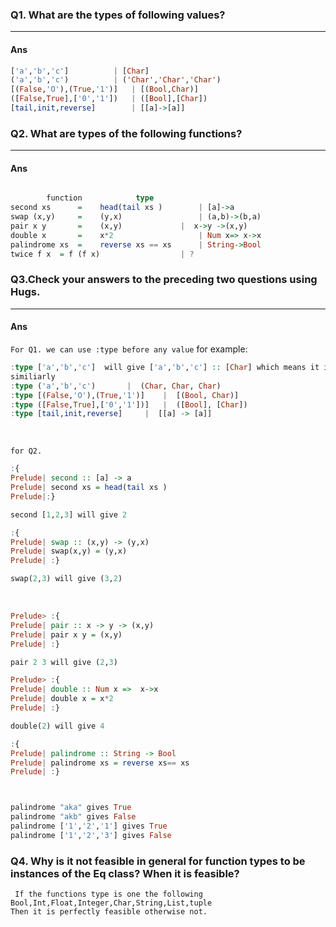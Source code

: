 
### Q1. What are the types of following values?

---

#### Ans
```haskell
['a','b','c']		   | [Char]
('a','b','c') 		   | ('Char','Char','Char')
[(False,'O'),(True,'1')]   | [(Bool,Char)]
([False,True],['0','1'])   | ([Bool],[Char])
[tail,init,reverse]        | [[a]->[a]]

```

### Q2. What are types of the following functions?

---

#### Ans
``` haskell

		function			type
second xs      =    head(tail xs )        | [a]->a
swap (x,y)     =    (y,x)                 | (a,b)->(b,a)
pair x y       =    (x,y)	          |  x->y ->(x,y) 
double x       =    x*2                   | Num x=> x->x
palindrome xs  =    reverse xs == xs      | String->Bool
twice f x  = f (f x) 	       	  	  | ?
```



### Q3.Check your answers to the preceding two questions using Hugs.

---

#### Ans

`For Q1. we can use :type before any value`
for example:

```haskell
:type ['a','b','c']  will give ['a','b','c'] :: [Char] which means it is a list of characters.
similiarly
:type ('a','b','c')		  |  (Char, Char, Char)
:type [(False,'O'),(True,'1')] 	  |  [(Bool, Char)]
:type ([False,True],['0','1'])]   |  ([Bool], [Char])
:type [tail,init,reverse]	  |  [[a] -> [a]]


```
<br/>

`for Q2.`


```haskell
:{
Prelude| second :: [a] -> a
Prelude| second xs = head(tail xs )
Prelude|:}

second [1,2,3] will give 2

```

```haskell
:{
Prelude| swap :: (x,y) -> (y,x)
Prelude| swap(x,y) = (y,x)
Prelude| :}

swap(2,3) will give (3,2)

```
<br/>

```haskell
Prelude> :{
Prelude| pair :: x -> y -> (x,y) 
Prelude| pair x y = (x,y)
Prelude| :}

pair 2 3 will give (2,3)
```

```haskell
Prelude> :{
Prelude| double :: Num x =>  x->x
Prelude| double x = x*2
Prelude| :}

double(2) will give 4
```

```haskell
:{
Prelude| palindrome :: String -> Bool
Prelude| palindrome xs = reverse xs== xs 
Prelude| :}



palindrome "aka" gives True
palindrome "akb" gives False
palindrome ['1','2','1'] gives True
palindrome ['1','2','3'] gives False
```



### Q4. Why is it not feasible in general for function types to be instances of the Eq class? When it is feasible?

` If the functions type is one the following` <br />
`Bool,Int,Float,Integer,Char,String,List,tuple` <br />
`Then it is perfectly feasible otherwise not.`